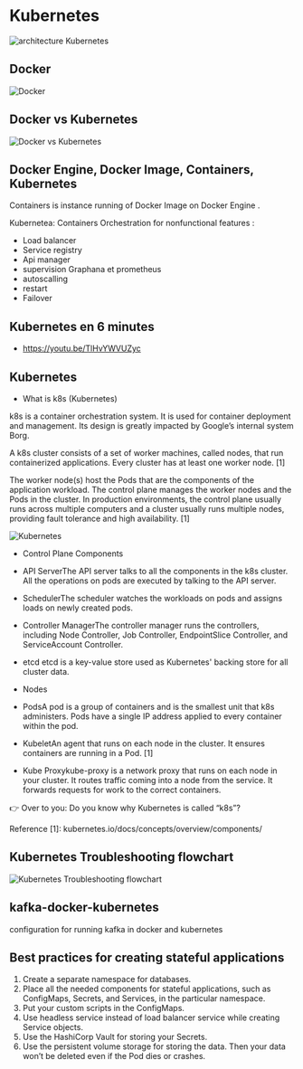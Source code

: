 # Kubernetes 

![architecture Kubernetes](https://github.com/sanogotech/kubernetesStarter/blob/main/archikubernetes.png)


## Docker

![Docker ](https://github.com/sanogotech/kubernetesStarter/blob/main/images/dockersystem.jpg)


##  Docker  vs Kubernetes


![Docker vs Kubernetes](https://github.com/sanogotech/kubernetesStarter/blob/main/images/dokervskubernetes.jpg)


## Docker Engine,  Docker Image,  Containers,  Kubernetes 

Containers is instance running of Docker Image on Docker Engine .

Kubernetea: Containers Orchestration for nonfunctional features :
- Load balancer 
- Service registry
- Api manager
- supervision Graphana et prometheus
- autoscalling
- restart
- Failover

## Kubernetes en 6 minutes 

* https://youtu.be/TlHvYWVUZyc

## Kubernetes

* What is k8s (Kubernetes)

k8s is a container orchestration system. It is used for container deployment and management. Its design is greatly impacted by Google’s internal system Borg.


A k8s cluster consists of a set of worker machines, called nodes, that run containerized applications. Every cluster has at least one worker node. [1]

The worker node(s) host the Pods that are the components of the application workload. The control plane manages the worker nodes and the Pods in the cluster. In production environments, the control plane usually runs across multiple computers and a cluster usually runs multiple nodes, providing fault tolerance and high availability. [1]

![Kubernetes ](https://github.com/sanogotech/kubernetesStarter/blob/main/kubernetesComponent.jpg)

* Control Plane Components

- API ServerThe API server talks to all the components in the k8s cluster. All the operations on pods are executed by talking to the API server.

- SchedulerThe scheduler watches the workloads on pods and assigns loads on newly created pods.

- Controller ManagerThe controller manager runs the controllers, including Node Controller, Job Controller, EndpointSlice Controller, and ServiceAccount Controller.

- etcd etcd is a key-value store used as Kubernetes' backing store for all cluster data.

* Nodes

- PodsA pod is a group of containers and is the smallest unit that k8s administers. Pods have a single IP address applied to every container within the pod.

- KubeletAn agent that runs on each node in the cluster. It ensures containers are running in a Pod. [1]

- Kube Proxykube-proxy is a network proxy that runs on each node in your cluster. It routes traffic coming into a node from the service. It forwards requests for work to the correct containers.

👉 Over to you: Do you know why Kubernetes is called “k8s”?

Reference [1]: kubernetes.io/docs/concepts/overview/components/

##  Kubernetes Troubleshooting flowchart

![Kubernetes Troubleshooting flowchart](https://github.com/sanogotech/kubernetesStarter/blob/main/images/kubernetesTroubleshootingsteps.png)

## kafka-docker-kubernetes
configuration for running kafka in docker and kubernetes

## Best practices for creating stateful applications
1. Create a separate namespace for databases.
2. Place all the needed components for stateful applications, such as ConfigMaps, Secrets, and Services, in the particular namespace.
3. Put your custom scripts in the ConfigMaps.
4. Use headless service instead of load balancer service while creating Service objects.
5. Use the HashiCorp Vault for storing your Secrets.
6. Use the persistent volume storage for storing the data. Then your data won’t be deleted even if the Pod dies or crashes.
